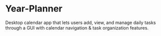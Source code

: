 # Year-Planner
Desktop calendar app that lets users add, view, and manage daily tasks through a GUI with calendar navigation &amp; task organization features.
